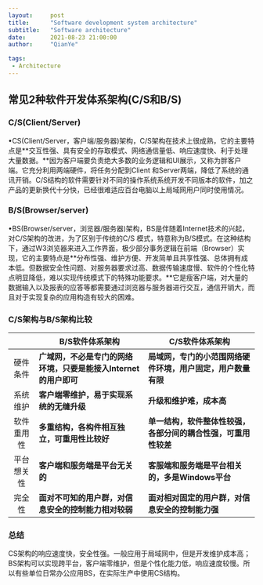 ```yaml
---
layout:     post
title:      "Software development system architecture"
subtitle:   "Software architecture"
date:       2021-08-23 21:00:00
author:     "QianYe"

tags:
 - Architecture
---
```


## 常见2种软件开发体系架构(C/S和B/S)

### C/S(Client/Server)

 •CS(Client/Server，客户端/服务器)架构，C/S架构在技术上很成熟，它的主要特点是**交互性强、具有安全的存取模式、网络通信量低、响应速度快、利于处理大量数据。**因为客户端要负责绝大多数的业务逻辑和UI展示，又称为胖客户端。它充分利用两端硬件，将任务分配到Client 和Server两端，降低了系统的通讯开销。C/S结构的软件需要针对不同的操作系统系统开发不同版本的软件，加之产品的更新换代十分快，已经很难适应百台电脑以上局域网用户同时使用情况。



### B/S(Browser/server)

​    •BS(Browser/server，浏览器/服务器)架构，BS是伴随着Internet技术的兴起，对C/S架构的改进，为了区别于传统的C/S 模式，特意称为B/S模式。在这种结构下，通过W3浏览器来进入工作界面，极少部分事务逻辑在前端（Browser）实现，它的主要特点是**分布性强、维护方便、开发简单且共享性强、总体拥有成本低。但数据安全性问题、对服务器要求过高、数据传输速度慢、软件的个性化特点明显降低，难以实现传统模式下的特殊功能要求。**它是瘦客户端，对大量的数据输入以及报表的应答等都需要通过浏览器与服务器进行交互，通信开销大，而且对于实现复杂的应用构造有较大的困难。



### C/S架构与B/S架构比较

|            | B/S软件体系架构                                              | C/S软件体系架构                                              |
| :--------: | ------------------------------------------------------------ | ------------------------------------------------------------ |
|  硬件条件  | **广域网，不必是专门的网络环境，只要是能接入Internet的用户即可** | **局域网，专门的小范围网络硬件环境，用户固定，用户数量有限** |
|  系统维护  | **客户端零维护，易于实现系统的无缝升级**                     | **升级和维护难，成本高**                                     |
| 软件重用性 | **多重结构，各构件相互独立，可重用性比较好**                 | **单一结构，软件整体性较强，各部分间的耦合性强，可重用性较差** |
| 平台想关性 | **客户端和服务端是平台无关的**                               | **客服端和服务端是平台相关的，多是Windows平台**              |
|   完全性   | **面对不可知的用户群，对信息安全的控制能力相对较弱**         | **面对相对固定的用户群，对信息安全的控制能力强**             |

### 总结

CS架构的响应速度快，安全性强。一般应用于局域网中，但是开发维护成本高；BS架构可以实现跨平台，客户端零维护，但是个性化能力低，响应速度较慢。所以有些单位日常办公应用BS，在实际生产中使用CS结构。
